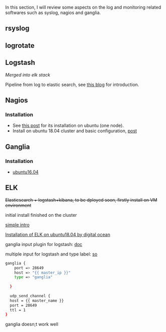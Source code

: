 In this section, I will review some aspects on the log and monitoring related softwares such as syslog, nagios and ganglia.

## rsyslog

## logrotate

## Logstash

*Merged into elk stack*

Pipeline from log to elastic search, see [this blog](https://www.cnblogs.com/yincheng/p/logstash.html) for introduction.

## Nagios

### Installation

* See [this post](https://websiteforstudents.com/install-nagios-server-on-ubuntu-16-04-17-10-18-04-lts-server/) for its installation on ubuntu (one node).
* Install on ubuntu 18.04 cluster and basic configuration, [post](https://help.ubuntu.com/lts/serverguide/nagios.html.en)

## Ganglia

### Installation

* [ubuntu16.04](https://hostpresto.com/community/tutorials/how-to-install-and-configure-ganglia-monitor-on-ubuntu-16-04/)

## ELK

~~Elasticsearch + logstash+kibana, to be dployed soon, firstly install on VM environment~~

initial install finished on the cluster

[simple intro](https://www.ibm.com/developerworks/cn/opensource/os-cn-elk/index.html)

[Installation of ELK on ubuntu18.04 by digital ocean](https://www.digitalocean.com/community/tutorials/how-to-install-elasticsearch-logstash-and-kibana-elastic-stack-on-ubuntu-18-04)

ganglia input plugin for logstash: [doc](https://www.elastic.co/guide/en/logstash/current/plugins-inputs-ganglia.html)

multiple input for logstash and type label: [so](https://stackoverflow.com/questions/18330541/how-to-handle-multiple-heterogeneous-inputs-with-logstash)

```bash
ganglia {
    port => 28649
    host => "{{ master_ip }}"
    type => "ganglia"
    
  }
  
  udp_send_channel {
  host = {{ master_name }}
  port = 28649
  ttl = 1
}
```

ganglia doesn;t work well